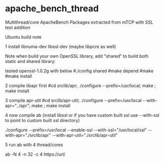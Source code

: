 # apache_bench_thread
Multithread/core ApacheBench Packages extracted from mTCP with SSL test addition

Ubuntu build note

1 install libnuma-dev libssl-dev (maybe libpcre as well)

Note when build your own OpenSSL library, add "shared" to build both static and shared library:

tested openssl-1.0.2g with below
#./config shared
#make depend
#make
#make install

2 compile libapr first
#cd srclib/apr; ./configure --prefix=/usr/local;  make ; make install

3 compile apr-util
#cd srclib/apr-util; ./configure --prefix=/usr/local --with-apr="../apr"; make ; make install

4 now compile ab (install libssl or if you have custom built ssl use --with-ssl to point to custom built ssl directory)

./configure --prefix=/usr/local --enable-ssl --with-ssl="/usr/local/ssl"  --with-apr="./srclib/apr" --with-apr-util="./srclib/apr-util"

5 run ab  with 4 thread/cores

ab -N 4 -n 32 -c 4 https://url/

